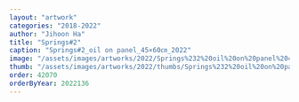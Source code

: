 ```yaml
---
layout: "artwork"
categories: "2018-2022"
author: "Jihoon Ha"
title: "Springs#2"
caption: "Springs#2_oil on panel_45×60㎝_2022"
image: "/assets/images/artworks/2022/Springs%232%20oil%20on%20panel%2045x60cm%202022.jpg"
thumb: "/assets/images/artworks/2022/thumbs/Springs%232%20oil%20on%20panel%2045x60cm%202022.jpg"
order: 42070
orderByYear: 2022136
---
```

